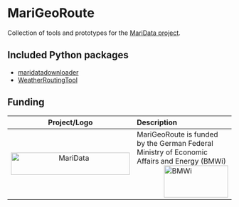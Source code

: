 # MariGeoRoute

Collection of tools and prototypes for the [MariData project](https://maridata.org).

## Included Python packages

- [maridatadownloader](https://github.com/52North/MariGeoRoute/tree/main/data/maridatadownloader)
- [WeatherRoutingTool](https://github.com/52North/MariGeoRoute/tree/main/WeatherRoutingTool)

## Funding

| Project/Logo | Description |
| :-------------: | :------------- |
| [<img alt="MariData" align="middle" width="267" height="50" src="https://52north.org/delivery/MariData/img/maridata_logo.png"/>](https://www.maridata.org/) | MariGeoRoute is funded by the German Federal Ministry of Economic Affairs and Energy (BMWi)[<img alt="BMWi" align="middle" width="144" height="72" src="https://52north.org/delivery/MariData/img/bmwi_logo_en.png" style="float:right"/>](https://www.bmvi.de/) |
